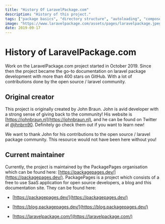 ```yaml
---
title: "History Of LaravelPackage.com"
description: "History of this project."
tags: ["package basics", "directory structure", "autoloading", "composer"]
image: "https://www.laravelpackage.com/assets/pages/laravelpackage.jpeg"
date: 2019-09-17
---
```


# History of LaravelPackage.com
Work on the LaravelPackage.com project started in October 2019.
Since then the project became the go-to documentation on laravel package development with more than 400 stars on GitHub.
With a lot of contributions done by the open source / laravel community.

## Original creator

This project is originally created by John Braun. John is avid developer with a strong sense of giving back to the community!
His website is [https://johnbraun.nl](https://johnbraun.nl), and he can be found on Twitter at [@jhnbrn90](https://twitter.com/jhnbrn90). 
Definitely go check them out if you want to learn new!

We want to thank John for his contributions to the open source / laravel package community. 
This resource would not have been here without you!

## Current maintainer
Currently, the project is maintained by the PackagePages organisation which can be found here: [https://packagepages.dev/](https://packagepages.dev/).
PackagePages is a project which consists of a free to use SaaS application for open source developers, a blog and this documentation site. 
They can be found here: 

- [https://packagepages.dev/](https://packagepages.dev/)
 
- [https://blog.packagepages.dev/](https://blog.packagepages.dev/)

- [https://laravelpackage.com/](https://laravelpackage.com/)
